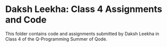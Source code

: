 # Daksh Leekha: Class 4 Assignments and Code
This folder contains code and assignments submitted by Daksh Leekha in Class 4 of the Q-Programming Summer of Qode.